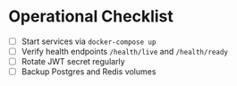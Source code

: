 # Operational Checklist

- [ ] Start services via `docker-compose up`
- [ ] Verify health endpoints `/health/live` and `/health/ready`
- [ ] Rotate JWT secret regularly
- [ ] Backup Postgres and Redis volumes
